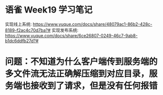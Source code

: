 # 语雀 Week19 学习笔记

实现线上系统: <https://www.yuque.com/docs/share/48079ac1-86b2-428c-8189-f2ac4c70d7ba?#>
实现发布系统: <https://www.yuque.com/docs/share/6ce26807-0249-46c7-9ab8-b1dc6ddfb27d?#>

# 问题：不知道为什么客户端传到服务端的多文件流无法正确解压缩到对应目录，服务端也接收到了请求，但是没有任何报错
